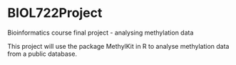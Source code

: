 # BIOL722Project
Bioinformatics course final project - analysing methylation data

This project will use the package MethylKit in R to analyse methylation data from a public database. 
